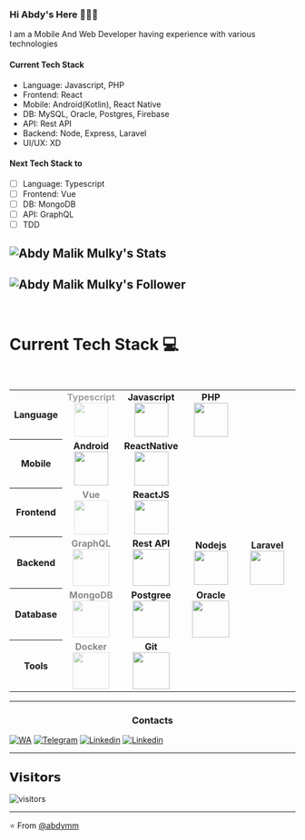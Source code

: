 ### Hi Abdy's Here 🧑🏼‍💻

I am a Mobile And Web Developer having experience with various technologies

#### Current Tech Stack

- Language: Javascript, PHP
- Frontend: React
- Mobile: Android(Kotlin), React Native
- DB: MySQL, Oracle, Postgres, Firebase
- API: Rest API
- Backend: Node, Express, Laravel
- UI/UX: XD

#### Next Tech Stack to

- [ ] Language: Typescript
- [ ] Frontend: Vue
- [ ] DB: MongoDB
- [ ] API: GraphQL
- [ ] TDD

## ![Abdy Malik Mulky's Stats](https://github-readme-stats.vercel.app/api?username=abdymm&show_icons=true&title_color=fff&icon_color=79ff97&text_color=9f9f9f&bg_color=151515)

## ![Abdy Malik Mulky's Follower](https://img.shields.io/github/followers/abdymm?style=social)

<br>

# Current Tech Stack 💻

<br>
<table>
<tbody>
<tr>
    <th>
        Language
    </th>
    <td align="center" width="20%" style="opacity:0.4">
        <span><b><center>Typescript</center></b></span> 
        <img height=60px src="https://img.icons8.com/color/344/typescript.png"> 
    </td>
    <td align="center" width="20%">
        <span><b><center>Javascript</center></b></span> 
        <img height=60px src="https://img.icons8.com/color/2x/javascript.png"> 
    </td>
    <td align="center" width="20%">
        <span><b><center>PHP</center></b></span> 
        <img height=60px src="https://img.icons8.com/officel/344/php-logo.png"> 
    </td>
</tr>
<tr>
    <th>
        Mobile
    </th>
    <td align="center" width="20%">
        <span><b><center>Android</center></b></span> 
        <img height=60px src="https://img.icons8.com/fluent/344/android-os.png"> 
    </td>
    <td align="center" width="20%">
        <span><b><center>ReactNative</center></b></span> 
        <img height=60px src="https://img.icons8.com/ultraviolet/2x/react.png"> 
    </td>
</tr>
<tr>
    <th>
        Frontend
    </th>
    <td align="center" width="20%"  style="opacity:0.5">
        <span><b><center>Vue</center></b></span> 
        <img height=60px src="https://img.icons8.com/color/344/vue-js.png"> 
    </td>
    <td align="center" width="20%">
        <span><b><center>ReactJS</center></b></span> 
        <img height=60px src="https://img.icons8.com/ultraviolet/2x/react.png"> 
    </td>
    
</tr>
<th>
 Backend
</th>


<td align="center" width="20%" style="opacity:0.5">
<span><b><center>GraphQL</center></b></span> 
<img height=65px src="https://img.icons8.com/color/344/graphql.png"> 
</td>
<td align="center" width="20%">
<span><b><center>Rest API</center></b></span> 
<img height=65px src="https://img.icons8.com/officel/344/api-settings.png"> 
</td>
<td align="center" width="20%">
<span><b><center>Nodejs</center></b></span> 
<img height=60px src="https://img.icons8.com/color/2x/nodejs.png"> 
</td>
<td align="center" width="20%">
<span><b><center>Laravel</center></b></span> 
<img height=60px src="https://img.icons8.com/fluent/344/laravel.png"> 
</td>

</tr>

<tr>
<th>
 Database
</th>
<td align="center" width="20%" style="opacity:0.5">
<span><b><center>MongoDB</center></b></span> 
<img height=65px src="https://img.icons8.com/color/344/mongodb.png"> 
</td>
<td align="center" width="20%">
<span><b><center>Postgree</center></b></span> 
<img height=65px src="https://img.icons8.com/color/344/postgreesql.png"> 
</td>
<td align="center" width="20%">
<span><b><center>Oracle</center></b></span> 
<img height=65px src="https://img.icons8.com/color/344/oracle-logo.png"> 
</td>
</tr>
<th>
 Tools
</th>
<td align="center" width="20%"  style="opacity:0.5">
<span><b><center>Docker</center></b></span> 
<img height=65px src="https://img.icons8.com/dusk/344/docker.png"> 
</td>
<td align="center" width="20%">
<span><b><center>Git</center></b></span> 
<img height=65px src="https://img.icons8.com/ios-glyphs/2x/github-2.png"> 
</td>
</tr>

</tbody>
</table>

---

<h3 align="center"> Contacts </h3>

[![WA](https://svgur.com/i/V3X.svg)](https://wa.me/628112284854)
[![Telegram](https://svgur.com/i/V33.svg)](https://t.me/abdymm)
[![Linkedin](https://svgur.com/i/V3R.svg)](https://linkedin.com/in/abdymm/)
[![Linkedin](https://img.shields.io/badge/WEB-abdymalikmulky.com-important)](https://abdymalikmulky.com)

---

## 𝗩𝗶𝘀𝗶𝘁𝗼𝗿𝘀

![visitors](https://visitor-badge.laobi.icu/badge?page_id=abdymm)

---

⭐️ From [@abdymm](https://github.com/abdymm)
